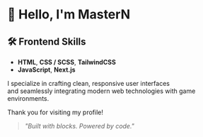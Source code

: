 # 👋 Hello, I'm MasterN



## 🛠️ Frontend Skills

- **HTML**, **CSS / SCSS**, **TailwindCSS**  
- **JavaScript**, **Next.js**

I specialize in crafting clean, responsive user interfaces  
and seamlessly integrating modern web technologies with game environments.



Thank you for visiting my profile!

> _"Built with blocks. Powered by code."_
